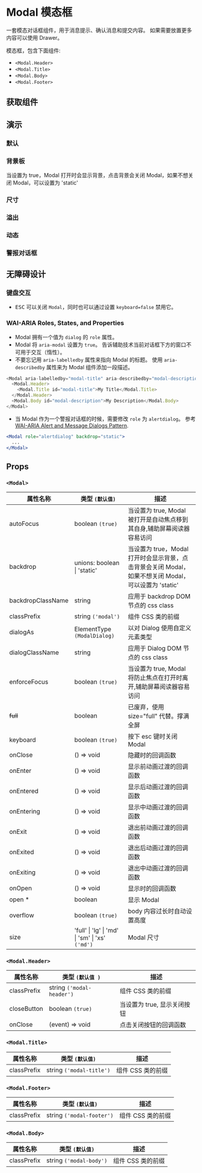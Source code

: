 # Modal 模态框

一套模态对话框组件，用于消息提示、确认消息和提交内容。 如果需要放置更多内容可以使用 Drawer。

模态框，包含下面组件:

- `<Modal.Header>`
- `<Modal.Title>`
- `<Modal.Body>`
- `<Modal.Footer>`

## 获取组件

<!--{include:(components/modal/fragments/import.md)}-->

## 演示

### 默认

<!--{include:`basic.md`}-->

### 背景板

当设置为 true，Modal 打开时会显示背景，点击背景会关闭 Modal，如果不想关闭 Modal，可以设置为 'static'

<!--{include:`backdrop.md`}-->

### 尺寸

<!--{include:`size.md`}-->

### 溢出

<!--{include:`overflow.md`}-->

### 动态

<!--{include:`dynamic.md`}-->

### 警报对话框

<!--{include:`alert-dialog.md`}-->

## 无障碍设计

### 键盘交互

- <kbd>ESC</kbd> 可以关闭 `Modal`，同时也可以通过设置 `keyboard=false` 禁用它。

### WAI-ARIA Roles, States, and Properties

- Modal 拥有一个值为 `dialog` 的 `role` 属性。
- Modal 将 `aria-modal` 设置为 `true`。 告诉辅助技术当前对话框下方的窗口不可用于交互（惰性）。
- 不要忘记用 `aria-labelledby` 属性来指向 Modal 的标题。 使用 `aria-describedby` 属性来为 Modal 组件添加一段描述。

```js
<Modal aria-labelledby="modal-title" aria-describedby="modal-description">
  <Modal.Header>
    <Modal.Title id="modal-title">My Title</Modal.Title>
  </Modal.Header>
  <Modal.Body id="modal-description">My Description</Modal.Body>
</Modal>
```

- 当 Modal 作为一个警报对话框的时候，需要修改 `role` 为 `alertdialog`。 参考 [WAI-ARIA Alert and Message Dialogs Pattern](https://www.w3.org/TR/wai-aria-practices/#alertdialog).

```jsx
<Modal role="alertdialog" backdrop="static">
  ...
</Modal>
```

## Props

### `<Modal>`

| 属性名称          | 类型 `(默认值)`                                                 | 描述                                                                                                 |
| ----------------- | --------------------------------------------------------------- | ---------------------------------------------------------------------------------------------------- |
| autoFocus         | boolean `(true)`                                                | 当设置为 true, Modal 被打开是自动焦点移到其自身,辅助屏幕阅读器容易访问                               |
| backdrop          | unions: boolean &#124; 'static'                                 | 当设置为 true，Modal 打开时会显示背景，点击背景会关闭 Modal，如果不想关闭 Modal，可以设置为 'static' |
| backdropClassName | string                                                          | 应用于 backdrop DOM 节点的 css class                                                                 |
| classPrefix       | string `('modal')`                                              | 组件 CSS 类的前缀                                                                                    |
| dialogAs          | ElementType `(ModalDialog)`                                     | 以对 Dialog 使用自定义元素类型                                                                       |
| dialogClassName   | string                                                          | 应用于 Dialog DOM 节点的 css class                                                                   |
| enforceFocus      | boolean `(true)`                                                | 当设置为 true, Modal 将防止焦点在打开时离开,辅助屏幕阅读器容易访问                                   |
| ~~full~~              | boolean                                                         | 已废弃，使用 size="full" 代替。撑满全屏                                                         |
| keyboard          | boolean `(true)`                                                | 按下 esc 键时关闭 Modal                                                                              |
| onClose           | () => void                                                      | 隐藏时的回调函数                                                                                     |
| onEnter           | () => void                                                      | 显示前动画过渡的回调函数                                                                             |
| onEntered         | () => void                                                      | 显示后动画过渡的回调函数                                                                             |
| onEntering        | () => void                                                      | 显示中动画过渡的回调函数                                                                             |
| onExit            | () => void                                                      | 退出前动画过渡的回调函数                                                                             |
| onExited          | () => void                                                      | 退出后动画过渡的回调函数                                                                             |
| onExiting         | () => void                                                      | 退出中动画过渡的回调函数                                                                             |
| onOpen            | () => void                                                      | 显示时的回调函数                                                                                     |
| open \*           | boolean                                                         | 显示 Modal                                                                                           |
| overflow          | boolean `(true)`                                                | body 内容过长时自动设置高度                                                                          |
| size              | 'full' &#124; 'lg' &#124; 'md' &#124; 'sm' &#124; 'xs' `('md')` | Modal 尺寸                                                                                           |

### `<Modal.Header>`

| 属性名称    | 类型 `(默认值 )`          | 描述                        |
| ----------- | ------------------------- | --------------------------- |
| classPrefix | string `('modal-header')` | 组件 CSS 类的前缀           |
| closeButton | boolean `(true)`          | 当设置为 true, 显示关闭按钮 |
| onClose     | (event) => void           | 点击关闭按钮的回调函数      |

### `<Modal.Title>`

| 属性名称    | 类型 `(默认值)`          | 描述              |
| ----------- | ------------------------ | ----------------- |
| classPrefix | string `('modal-title')` | 组件 CSS 类的前缀 |

### `<Modal.Footer>`

| 属性名称    | 类型 `(默认值)`           | 描述              |
| ----------- | ------------------------- | ----------------- |
| classPrefix | string `('modal-footer')` | 组件 CSS 类的前缀 |

### `<Modal.Body>`

| 属性名称    | 类型 `(默认值)`         | 描述              |
| ----------- | ----------------------- | ----------------- |
| classPrefix | string `('modal-body')` | 组件 CSS 类的前缀 |
